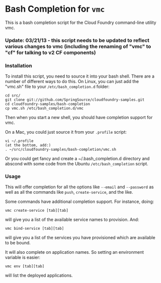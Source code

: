 # Bash Completion for `vmc`

This is a bash completion script for the Cloud Foundry command-line utility vmc.

### Update: 03/21/13 - this script needs to be updated to reflect various changes to vmc (including the renaming of "vmc" to "cf" for talking to v2 CF components)

### Installation

To install this script, you need to source it into your bash shell. There are a 
number of different ways to do this. On Linux, you can just add the "vmc.sh" file 
to your `/etc/bash_completion.d` folder:

    cd src/
    git clone git://github.com/SpringSource/cloudfoundry-samples.git
    cd cloudfoundry-samples/bash-completion
    cp vmc.sh /etc/bash_completion.d/vmc

Then when you start a new shell, you should have completion support for vmc.

On a Mac, you could just source it from your `.profile` script:

    vi ~/.profile
    (at the bottom, add:)
    . ~/src/cloudfoundry-samples/bash-completion/vmc.sh

Or you could get fancy and create a ~/.bash_completion.d directory and abscond with 
some code from the Ubuntu `/etc/bash_completion` script.

### Usage

This will offer completion for all the options like `--email` and `--password` as 
well as all the commands like `push`, `create-service`, and the like.

Some commands have additional completion support. For instance, doing:

    vmc create-service [tab][tab]

will give you a list of the available service names to provision. And:

    vmc bind-service [tab][tab]

will give you a list of the services you have provisioned which are available to be 
bound.

It will also complete on application names. So setting an environment variable is easier:

    vmc env [tab][tab]

will list the deployed applications.
